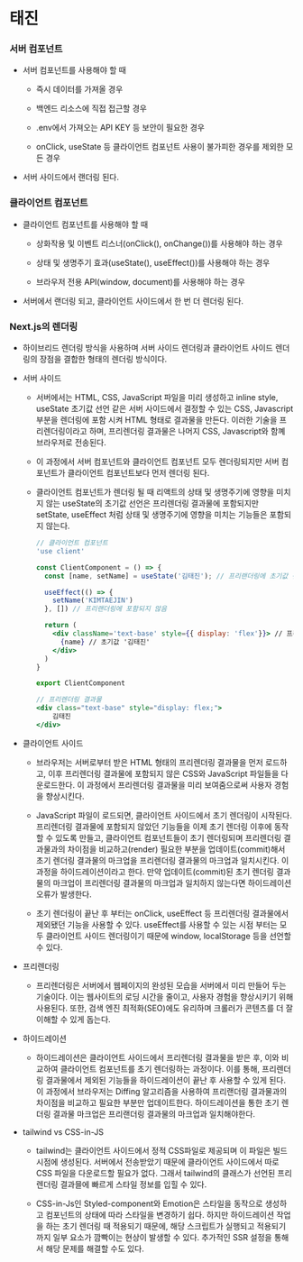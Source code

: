 # 태진

### 서버 컴포넌트

- 서버 컴포넌트를 사용해야 할 때

  - 즉시 데이터를 가져올 경우

  - 백엔드 리소스에 직접 접근할 경우

  - .env에서 가져오는 API KEY 등 보안이 필요한 경우

  - onClick, useState 등 클라이언트 컴포넌트 사용이 불가피한 경우를 제외한 모든 경우

- 서버 사이드에서 랜더링 된다.

### 클라이언트 컴포넌트

- 클라이언트 컴포넌트를 사용해야 할 때

  - 상화작용 및 이벤트 리스너(onClick(), onChange())를 사용해야 하는 경우

  - 상태 및 생명주기 효과(useState(), useEffect())를 사용해야 하는 경우

  - 브라우저 전용 API(window, document)를 사용해야 하는 경우

- 서버에서 랜더링 되고, 클라이언트 사이드에서 한 번 더 렌더링 된다.

### Next.js의 렌더링

- 하이브리드 렌더링 방식을 사용하며 서버 사이드 렌더링과 클라이언트 사이드 렌더링의 장점을 결합한 형태의 렌더링 방식이다.

- 서버 사이드

  - 서버에서는 HTML, CSS, JavaScript 파일을 미리 생성하고 inline style, useState 초기값 선언 같은 서버 사이드에서 결정할 수 있는 CSS, Javascript 부분을 렌더링에 포함 시켜 HTML 형태로 결과물을 만든다. 이러한 기술을 프리렌더링이라고 하며, 프리렌더링 결과물은 나머지 CSS, Javascript와 함꼐 브라우저로 전송된다.

  - 이 과정에서 서버 컴포넌트와 클라이언트 컴포넌트 모두 렌더링되지만 서버 컴포넌트가 클라이언트 컴포넌트보다 먼저 렌더링 된다.

  - 클라이언트 컴포넌트가 렌더링 될 때 리액트의 상태 및 생명주기에 영향을 미치지 않는 useState의 초기값 선언은 프리렌더링 결과물에 포함되지만 setState, useEffect 처럼 상태 및 생명주기에 영향을 미치는 기능들은 포함되지 않는다.

    ```jsx
    // 클라이언트 컴포넌트
    'use client'

    const ClientComponent = () => {
      const [name, setName] = useState('김태진'); // 프리랜더링에 초기값 선언으로 포함됨

      useEffect(() => {
        setName('KIMTAEJIN')
      }, []) // 프리랜더링에 포함되지 않음

      return (
        <div className='text-base' style={{ display: 'flex'}}> // 프리렌더링에 inline style은 포함
          {name} // 초기값 '김태진'
        </div>
      )
    }

    export ClientComponent
    ```

    ```jsx
    // 프리렌더링 결과물
    <div class="text-base" style="display: flex;">
    	김태진
    </div>
    ```

- 클라이언트 사이드

  - 브라우저는 서버로부터 받은 HTML 형태의 프리렌더링 결과물을 먼저 로드하고, 이후 프리렌더링 결과물에 포함되지 않은 CSS와 JavaScript 파일들을 다운로드한다. 이 과정에서 프리렌더링 결과물을 미리 보여줌으로써 사용자 경험을 향상시킨다.

  - JavaScript 파일이 로드되면, 클라이언트 사이드에서 초기 렌더링이 시작된다. 프리렌더링 결과물에 포함되지 않았던 기능들을 이제 초기 렌더링 이후에 동작할 수 있도록 만들고, 클라이언트 컴포넌트들이 초기 렌더링되며 프리렌더링 결과물과의 차이점을 비교하고(render) 필요한 부분을 업데이트(commit)해서 초기 렌더링 결과물의 마크업을 프리렌더링 결과물의 마크업과 일치시킨다. 이 과정을 하이드레이션이라고 한다. 만약 업데이트(commit)된 초기 렌더링 결과물의 마크업이 프리렌더링 결과물의 마크업과 일치하지 않는다면 하이드레이션 오류가 발생한다.

  - 초기 렌더링이 끝난 후 부터는 onClick, useEffect 등 프리렌더링 결과물에서 제외됐던 기능을 사용할 수 있다. useEffect를 사용할 수 있는 시점 부터는 모두 클라이언트 사이드 렌더링이기 때문에 window, localStorage 등을 선언할 수 있다.

- 프리렌더링

  - 프리렌더링은 서버에서 웹페이지의 완성된 모습을 서버에서 미리 만들어 두는 기술이다. 이는 웹사이트의 로딩 시간을 줄이고, 사용자 경험을 향상시키기 위해 사용된다. 또한, 검색 엔진 최적화(SEO)에도 유리하며 크롤러가 콘텐츠를 더 잘 이해할 수 있게 돕는다.

- 하이드레이션

  - 하이드레이션은 클라이언트 사이드에서 프리렌더링 결과물을 받은 후, 이와 비교하여 클라이언트 컴포넌트를 초기 렌더링하는 과정이다. 이를 통해, 프리렌더링 결과물에서 제외된 기능들을 하이드레이션이 끝난 후 사용할 수 있게 된다. 이 과정에서 브라우저는 Diffing 알고리즘을 사용하여 프리랜더링 결과물과의 차이점을 비교하고 필요한 부분만 업데이트한다. 하이드레이션을 통한 초기 렌더링 결과물 마크업은 프리랜더링 결과물의 마크업과 일치해야한다.

- tailwind vs CSS-in-JS

  - tailwind는 클라이언트 사이드에서 정적 CSS파일로 제공되며 이 파일은 빌드 시점에 생성된다. 서버에서 전송받았기 때문에 클라이언트 사이드에서 따로 CSS 파일을 다운로드할 필요가 없다. 그래서 tailwind의 클래스가 선언된 프리렌더링 결과믈에 빠르게 스타일 정보를 입힐 수 있다.

  - CSS-in-Js인 Styled-component와 Emotion은 스타일을 동작으로 생성하고 컴포넌트의 상태에 따라 스타일을 변경하기 쉽다. 하지만 하이드레이션 작업을 하는 초기 렌더링 때 적용되기 때문에, 해당 스크립트가 실행되고 적용되기 까지 일부 요소가 깜빡이는 현상이 발생할 수 있다. 추가적인 SSR 설정을 통해서 해당 문제를 해결할 수도 있다.
